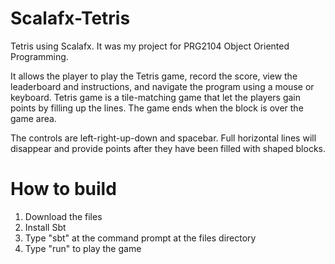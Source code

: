 # Scalafx-Tetris
Tetris using Scalafx. It was my project for PRG2104 Object Oriented Programming.

It allows the player to play the Tetris game, record the score, view the leaderboard and instructions, and navigate the program using a mouse or keyboard. Tetris game is a tile-matching game that let the players gain points by filling up the lines. The game ends when the block is over the game area.

The controls are left-right-up-down and spacebar. Full horizontal lines will disappear and provide points after they have been filled with shaped blocks.

# How to build
1. Download the files
2. Install Sbt
3. Type "sbt" at the command prompt at the files directory
4. Type "run" to play the game

